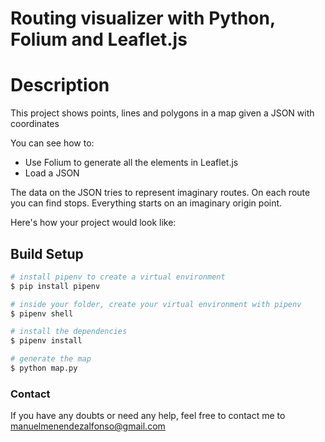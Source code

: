 # Routing visualizer with Python, Folium and Leaflet.js

# Description

This project shows points, lines and polygons in a map given a JSON with coordinates

You can see how to:

- Use Folium to generate all the elements in Leaflet.js
- Load a JSON

The data on the JSON tries to represent imaginary routes. On each route you can find stops.
Everything starts on an imaginary origin point.

Here's how your project would look like:

## Build Setup

```bash
# install pipenv to create a virtual environment
$ pip install pipenv

# inside your folder, create your virtual environment with pipenv
$ pipenv shell

# install the dependencies
$ pipenv install

# generate the map
$ python map.py
```

### Contact

If you have any doubts or need any help, feel free to contact me to manuelmenendezalfonso@gmail.com
